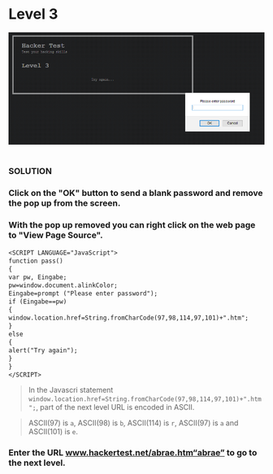 # Level 3

![Alt text](level3.PNG?raw=true)

#
### SOLUTION
 
### Click on the "OK" button to send a blank password and remove the pop up from the screen.
### With the pop up removed you can right click on the web page to "View Page Source".

	<SCRIPT LANGUAGE="JavaScript">
	function pass()
	{
	var pw, Eingabe;
	pw=window.document.alinkColor;
	Eingabe=prompt ("Please enter password");
	if (Eingabe==pw)
	{
	window.location.href=String.fromCharCode(97,98,114,97,101)+".htm";
	}
	else
	{
	alert("Try again");
	}
	}
	</SCRIPT>

> In the Javascri statement `window.location.href=String.fromCharCode(97,98,114,97,101)+".htm";`, part of the next level URL is encoded in ASCII. 

> ASCII(97) is `a`, ASCII(98) is `b`, ASCII(114) is `r`, ASCII(97) is `a` and ASCII(101) is `e`.

### Enter the URL www.hackertest.net/abrae.htm“abrae” to go to the next level.
